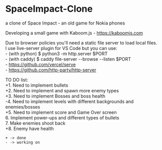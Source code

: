 # SpaceImpact-Clone
a clone of Space Impact - an old game for Nokia phones

Developing a small game with Kaboom.js - https://kaboomjs.com

Due to browser policies you'll need a static file server to load local files.<br>
I use live-server plugin for VS Code but you can use:<br>
    - (with python) $ python3 -m http.server $PORT<br>
    - (with caddy) $ caddy file-server --browse --listen $PORT<br>
    - https://github.com/vercel/serve<br>
    - https://github.com/http-party/http-server<br>


TO DO list:<br>
	+1. Need to implement bullets<br>
	+2. Need to implement and spawn more enemy types<br>
	+3. Need to implement Bosses and boss health<br>
	-4. Need to implement levels with different backgrounds and enemies/bosses<br>
	+5. Need to implement score and Game Over screen<br>
	6. Implement power-ups and different types of bullets<br>
	7. Make enemies shoot back<br>
	+8. Enemy have health<br>


	+ -> done
	- -> working on
